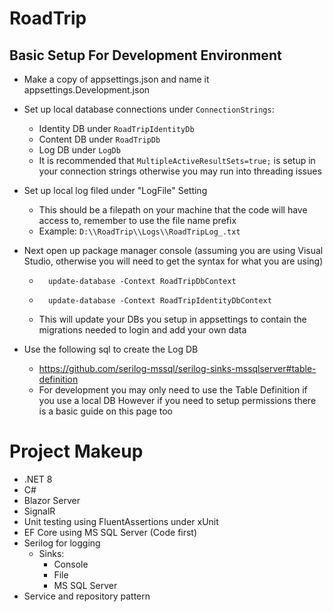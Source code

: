 # RoadTrip

## Basic Setup For Development Environment

- Make a copy of appsettings.json and name it appsettings.Development.json
- Set up local database connections under `ConnectionStrings`:
    - Identity DB under `RoadTripIdentityDb`
    - Content DB under `RoadTripDb`
    - Log DB under `LogDb`
    - It is recommended that `MultipleActiveResultSets=true;` is setup in your connection strings otherwise you may run into threading issues
- Set up local log filed under "LogFile" Setting
    - This should be a filepath on your machine that the code will have access to, remember to use the file name prefix
    - Example: `D:\\RoadTrip\\Logs\\RoadTripLog_.txt`
- Next open up package manager console (assuming you are using Visual Studio, otherwise you will need to get the syntax for what you are using)
    -	    update-database -Context RoadTripDbContext
	-       update-database -Context RoadTripIdentityDbContext
    - This will update your DBs you setup in appsettings to contain the migrations needed to login and add your own data

- Use the following sql to create the Log DB
     - https://github.com/serilog-mssql/serilog-sinks-mssqlserver#table-definition
    - For development you may only need to use the Table Definition if you use a local DB
However if you need to setup permissions there is a basic guide on this page too

# Project Makeup

- .NET 8 
- C#
- Blazor Server
- SignalR
- Unit testing using FluentAssertions under xUnit
- EF Core using MS SQL Server (Code first)
- Serilog for logging
    - Sinks:
        - Console 
        - File
        - MS SQL Server
- Service and repository pattern